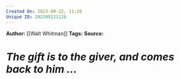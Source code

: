 ```yaml
---
Created On: 2023-09-22, 11:26
Unique ID: 202309221126
---
```

**Author:** [[Walt Whitman]]
**Tags:** 
**Source:**
# *The gift is to the giver, and comes back to him ...*



